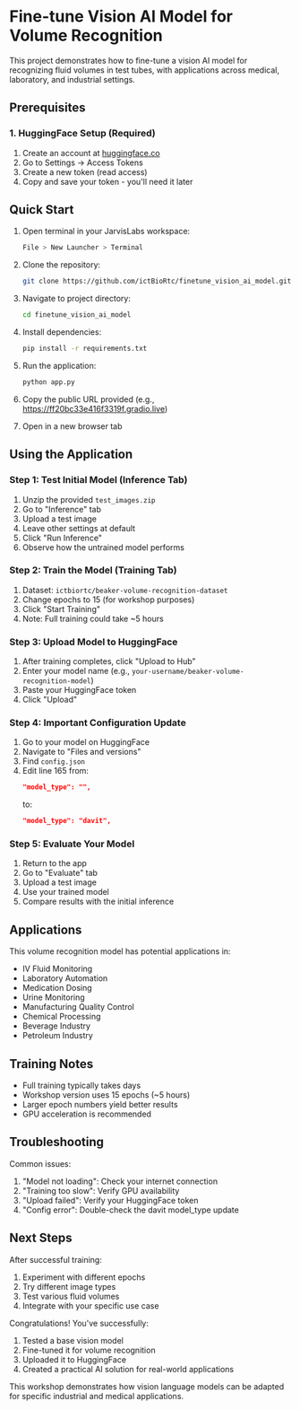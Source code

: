 # Fine-tune Vision AI Model for Volume Recognition

This project demonstrates how to fine-tune a vision AI model for recognizing fluid volumes in test tubes, with applications across medical, laboratory, and industrial settings.

## Prerequisites

### 1. HuggingFace Setup (Required)
1. Create an account at [huggingface.co](https://huggingface.co)
2. Go to Settings → Access Tokens
3. Create a new token (read access)
4. Copy and save your token - you'll need it later

## Quick Start

1. Open terminal in your JarvisLabs workspace:
   ```bash
   File > New Launcher > Terminal
   ```

2. Clone the repository:
   ```bash
   git clone https://github.com/ictBioRtc/finetune_vision_ai_model.git
   ```

3. Navigate to project directory:
   ```bash
   cd finetune_vision_ai_model
   ```

4. Install dependencies:
   ```bash
   pip install -r requirements.txt
   ```

5. Run the application:
   ```bash
   python app.py
   ```

6. Copy the public URL provided (e.g., https://ff20bc33e416f3319f.gradio.live)
7. Open in a new browser tab

## Using the Application

### Step 1: Test Initial Model (Inference Tab)
1. Unzip the provided `test_images.zip`
2. Go to "Inference" tab
3. Upload a test image
4. Leave other settings at default
5. Click "Run Inference"
6. Observe how the untrained model performs

### Step 2: Train the Model (Training Tab)
1. Dataset: `ictbiortc/beaker-volume-recognition-dataset`
2. Change epochs to 15 (for workshop purposes)
3. Click "Start Training"
4. Note: Full training could take ~5 hours

### Step 3: Upload Model to HuggingFace
1. After training completes, click "Upload to Hub"
2. Enter your model name (e.g., `your-username/beaker-volume-recognition-model`)
3. Paste your HuggingFace token
4. Click "Upload"

### Step 4: Important Configuration Update
1. Go to your model on HuggingFace
2. Navigate to "Files and versions"
3. Find `config.json`
4. Edit line 165 from:
   ```json
   "model_type": "",
   ```
   to:
   ```json
   "model_type": "davit",
   ```

### Step 5: Evaluate Your Model
1. Return to the app
2. Go to "Evaluate" tab
3. Upload a test image
4. Use your trained model
5. Compare results with the initial inference

## Applications

This volume recognition model has potential applications in:
- IV Fluid Monitoring
- Laboratory Automation
- Medication Dosing
- Urine Monitoring
- Manufacturing Quality Control
- Chemical Processing
- Beverage Industry
- Petroleum Industry

## Training Notes

- Full training typically takes days
- Workshop version uses 15 epochs (~5 hours)
- Larger epoch numbers yield better results
- GPU acceleration is recommended

## Troubleshooting

Common issues:
1. "Model not loading": Check your internet connection
2. "Training too slow": Verify GPU availability
3. "Upload failed": Verify your HuggingFace token
4. "Config error": Double-check the davit model_type update

## Next Steps

After successful training:
1. Experiment with different epochs
2. Try different image types
3. Test various fluid volumes
4. Integrate with your specific use case

Congratulations! You've successfully:
1. Tested a base vision model
2. Fine-tuned it for volume recognition
3. Uploaded it to HuggingFace
4. Created a practical AI solution for real-world applications

This workshop demonstrates how vision language models can be adapted for specific industrial and medical applications.